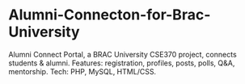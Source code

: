 # Alumni-Connecton-for-Brac-University
Alumni Connect Portal, a BRAC University CSE370  project, connects students &amp; alumni. 
Features: registration, profiles, posts, polls, Q&amp;A, mentorship. 
Tech: PHP, MySQL, HTML/CSS.
